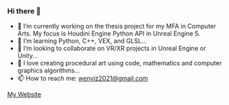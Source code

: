 ### Hi there 👋
- 🔭 I’m currently working on the thesis project for my MFA in Computer Arts. My focus is Houdini Engine Python API in Unreal Engine 5.
- 🌱 I’m learning Python, C++, VEX, and GLSL...
- 👯 I’m looking to collaborate on VR/XR projects in Unreal Engine or Unity...
- 💜 I love creating procedural art using code, mathematics and computer graphics algorithms...
- 📫 How to reach me: wenyiz2021@gmail.com

[My Website](https://www.wenyizhang.com/)

<!--
**wzhang1998/wzhang1998** is a ✨ _special_ ✨ repository because its `README.md` (this file) appears on your GitHub profile.

Here are some ideas to get you started:

- 🔭 I’m currently working on ...
- 🌱 I’m currently learning ...
- 👯 I’m looking to collaborate on ...
- 🤔 I’m looking for help with ...
- 💬 Ask me about ...
- 📫 How to reach me: ...
- 😄 Pronouns: ...
- ⚡ Fun fact: ...
-->
